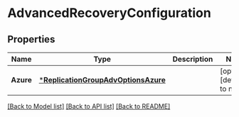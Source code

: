 # AdvancedRecoveryConfiguration

## Properties
Name | Type | Description | Notes
------------ | ------------- | ------------- | -------------
**Azure** | [***ReplicationGroupAdvOptionsAzure**](ReplicationGroupAdvOptionsAzure.md) |  | [optional] [default to null]

[[Back to Model list]](../README.md#documentation-for-models) [[Back to API list]](../README.md#documentation-for-api-endpoints) [[Back to README]](../README.md)

